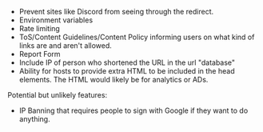 - Prevent sites like Discord from seeing through the redirect.
- Environment variables
- Rate limiting 
- ToS/Content Guidelines/Content Policy informing users on what kind of links are and aren't allowed.
- Report Form
- Include IP of person who shortened the URL in the url "database"
- Ability for hosts to provide extra HTML to be included in the head elements. The HTML would likely be for analytics or ADs.

Potential but unlikely features:
- IP Banning that requires people to sign with Google if they want to do anything.